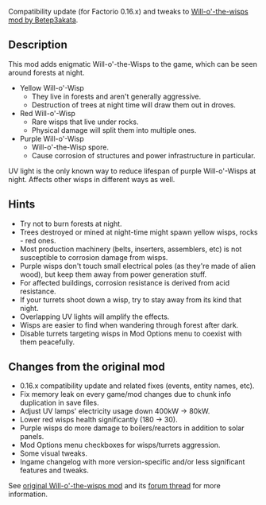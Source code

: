 Compatibility update (for Factorio 0.16.x) and tweaks to [Will-o'-the-wisps mod by Betep3akata](https://mods.factorio.com/mod/Will-o-the-wisps).


## Description

This mod adds enigmatic Will-o'-the-Wisps to the game, which can be seen around forests at night.

- Yellow Will-o'-Wisp
    - They live in forests and aren't generally aggressive.
    - Destruction of trees at night time will draw them out in droves.
- Red Will-o'-Wisp
    - Rare wisps that live under rocks.
    - Physical damage will split them into multiple ones.
- Purple Will-o'-Wisp
    - Will-o'-the-Wisp spore.
    - Cause corrosion of structures and power infrastructure in particular.

UV light is the only known way to reduce lifespan of purple Will-o'-Wisps at night.
Affects other wisps in different ways as well.


## Hints

- Try not to burn forests at night.
- Trees destroyed or mined at night-time might spawn yellow wisps, rocks - red ones.
- Most production machinery (belts, inserters, assemblers, etc) is not susceptible to corrosion damage from wisps.
- Purple wisps don't touch small electrical poles (as they're made of alien wood), but keep them away from power generation stuff.
- For affected buildings, corrosion resistance is derived from acid resistance.
- If your turrets shoot down a wisp, try to stay away from its kind that night.
- Overlapping UV lights will amplify the effects.
- Wisps are easier to find when wandering through forest after dark.
- Disable turrets targeting wisps in Mod Options menu to coexist with them peacefully.


## Changes from the original mod

- 0.16.x compatibility update and related fixes (events, entity names, etc).
- Fix memory leak on every game/mod changes due to chunk info duplication in save files.
- Adjust UV lamps' electricity usage down 400kW -> 80kW.
- Lower red wisps health significantly (180 -> 30).
- Purple wisps do more damage to boilers/reactors in addition to solar panels.
- Mod Options menu checkboxes for wisps/turrets aggression.
- Some visual tweaks.
- Ingame changelog with more version-specific and/or less significant features and tweaks.


See [original Will-o'-the-wisps mod](https://mods.factorio.com/mod/Will-o-the-wisps) and its [forum thread](https://forums.factorio.com/viewtopic.php?f=93&t=41514) for more information.
